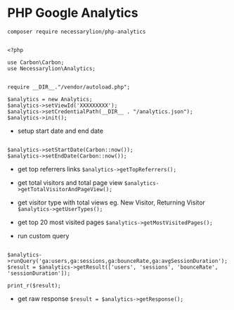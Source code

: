 # PHP Google Analytics

`composer require necessarylion/php-analytics`

```

<?php

use Carbon\Carbon;
use Necessarylion\Analytics;


require __DIR__."/vendor/autoload.php";

$analytics = new Analytics;
$analytics->setViewId('XXXXXXXXX');
$analytics->setCredentialPath(__DIR__ . "/analytics.json");
$analytics->init();

```

- setup start date and end date
```

$analytics->setStartDate(Carbon::now());
$analytics->setEndDate(Carbon::now());

```

- get top referrers links
`$analytics->getTopReferrers();`

- get total visitors and total page view
`$analytics->getTotalVisitorAndPageView();`

- get visitor type with total views eg. New Visitor, Returning Visitor 
`$analytics->getUserTypes();`

- get top 20 most visited pages
`$analytics->getMostVisitedPages();`


- run custom query
```

$analytics->runQuery('ga:users,ga:sessions,ga:bounceRate,ga:avgSessionDuration');
$result = $analytics->getResult(['users', 'sessions', 'bounceRate', 'sessionDuration']);

print_r($result);

```

- get raw response
`$result = $analytics->getResponse();`